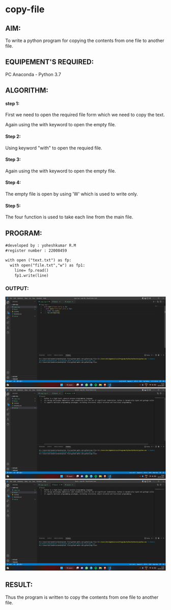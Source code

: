 # copy-file
## AIM:
To write a python program for copying the contents from one file to another file.
## EQUIPEMENT'S REQUIRED: 
PC
Anaconda - Python 3.7
## ALGORITHM: 
#### step 1:
First we need to open the required file form which we need to copy the text.

Again using the with keyword to open the empty file.

#### Step 2:
Using keyword "with" to open the requied file.

#### Step 3:
Again using the with keyword to open the empty file.

#### Step 4:
The empty file is open by using 'W' which is used to write only.

#### Step 5:
The four function is used to take each line from the main file.


## PROGRAM:
```
#developed by : yoheshkumar R.M
#register number : 22008459
```
```
with open ("text.txt") as fp:
  with open("file.txt","w") as fp1:
    line= fp.read()
    fp1.write(line)
```
### OUTPUT:
![OUTPUT](./cf1.png)
![output](./cf2.png)
![output](./cf3.png)


## RESULT:
Thus the program is written to copy the contents from one file to another file.
